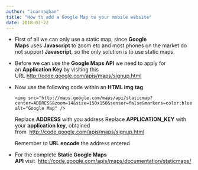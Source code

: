 ```yaml
---
author: "icarnaghan"
title: "How to add a Google Map to your mobile website"
date: 2018-03-22
---
```


- First of all we can only use a static map, since **Google Maps** uses **Javascript** to zoom etc and most phones on the market do not support **Javascript**, so the only solution is to use static maps.
- Before we can use the **Google Maps API** we need to apply for an **Application Key** by visiting this URL http://code.google.com/apis/maps/signup.html
- Now use the following code within an **HTML img** **tag**
    
    ```
    <img src="http://maps.google.com/maps/api/staticmap?center=ADDRESS&zoom=14&size=150x150&sensor=false&markers=color:blue|ADDRESS&maptype=roadmap&mobile=true&key=APPLICATION_KEY" alt="Google Map" />
    ```
    
    Replace **ADDRESS** with you address Replace **APPLICATION\_KEY** with your **application key**, obtained from  http://code.google.com/apis/maps/signup.html
    
    Remember to **URL encode** the address entered
- For the complete **Static Google Maps API** visit  http://code.google.com/apis/maps/documentation/staticmaps/
